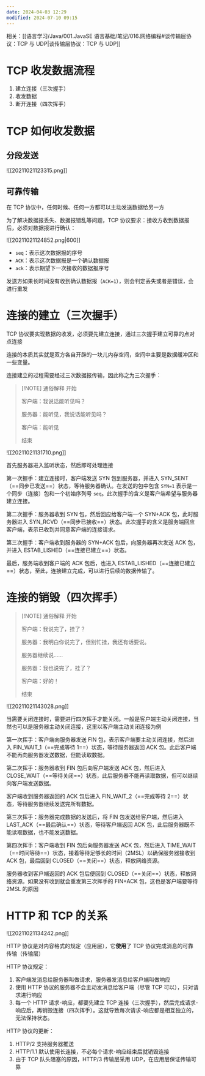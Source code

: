 ```yaml
---
date: 2024-04-03 12:29
modified: 2024-07-10 09:15
---
```


相关：[[语言学习/Java/001.JavaSE 语言基础/笔记/016.网络编程#谈传输层协议：TCP 与 UDP|谈传输层协议：TCP 与 UDP]]

# TCP 收发数据流程

1. 建立连接（三次握手）
2. 收发数据
3. 断开连接（四次挥手）

# TCP 如何收发数据

## 分段发送

![[20211021123315.png]]

## 可靠传输

在 TCP 协议中，任何时候、任何一方都可以主动发送数据给另一方

为了解决数据报丢失、数据报错乱等问题，TCP 协议要求：接收方收到数据报后，必须对数据报进行确认：

![[20211021124852.png|600]]

- `seq`：表示这次数据报的序号
- `ACK`：表示这次数据报是一个确认数据报
- `ack`：表示期望下一次接收的数据报序号

发送方如果长时间没有收到确认数据报（`ACK=1`），则会判定丢失或者是错误，会进行重发

# 连接的建立（三次握手）

TCP 协议要实现数据的收发，必须要先建立连接，通过三次握手建立可靠的点对点连接

连接的本质其实就是双方各自开辟的一块儿内存空间，空间中主要是数据缓冲区和一些变量。

连接建立的过程需要经过三次数据报传输，因此称之为三次握手：

> [!NOTE] 通俗解释
> 开始
> 
> 客户端：我说话能听见吗？
> 
> 服务器：能听见，我说话能听见吗？
> 
> 客户端：能听见
> 
> 结束

![[20211021131710.png]]

首先服务器进入监听状态，然后即可处理连接

第一次握手：建立连接时，客户端发送 SYN 包到服务器，并进入 SYN_SENT（==同步已发送==）状态，等待服务器确认。在发送的包中包含 `SYN=1` 表示是一个同步（连接）包和一个初始序列号 `seq`。此次握手的含义是客户端希望与服务器建立连接。

第二次握手：服务器收到 SYN 包，然后回应给客户端一个 SYN+ACK 包，此时服务器进入 SYN_RCVD（==同步已接收==）状态。此次握手的含义是服务端回应客户端，表示已收到并同意客户端的连接请求。

第三次握手：客户端收到服务器的 SYN+ACK 包后，向服务器再次发送 ACK 包，并进入 ESTAB_LISHED（==连接已建立==）状态。

最后，服务端收到客户端的 ACK 包后，也进入 ESTAB_LISHED（==连接已建立==）状态，至此，连接建立完成，可以进行后续的数据传输了。

# 连接的销毁（四次挥手）

> [!NOTE] 通俗解释
> 开始
> 
> 客户端：我说完了，挂了？
> 
> 服务器：我明白你说完了，但别忙挂，我还有话要说。
> 
> 服务器继续说......
> 
> 服务器：我也说完了，挂了？
> 
> 客户端：好的！
> 
> 结束

![[20211021143028.png]]

当需要关闭连接时，需要进行四次挥手才能关闭。一般是客户端主动关闭连接，当然也可以是服务器主动关闭连接，这里以客户端主动关闭连接为例

第一次挥手：客户端向服务器发送 FIN 包，表示客户端要主动关闭连接，然后进入 FIN_WAIT_1（==完成等待 1==）状态，等待服务器返回 ACK 包。此后客户端不能再向服务器发送数据，但能读取数据。

第二次挥手：服务器收到 FIN 包后向客户端发送 ACK 包，然后进入 CLOSE_WAIT（==等待关闭==）状态，此后服务器不能再读取数据，但可以继续向客户端发送数据。

客户端收到服务器返回的 ACK 包后进入 FIN_WAIT_2（==完成等待 2==）状态，等待服务器继续发送完所有数据。

第三次挥手：服务器完成数据的发送后，将 FIN 包发送给客户端，然后进入 LAST_ACK（==最后确认==）状态，等待客户端返回 ACK 包，此后服务器既不能读取数据，也不能发送数据。

第四次挥手：客户端收到 FIN 包后向服务器发送 ACK 包，然后进入 TIME_WAIT（==时间等待==）状态，接着等待足够长的时间（2MSL）以确保服务器接收到 ACK 包，最后回到 CLOSED（==关闭==）状态，释放网络资源。

服务器收到客户端返回的 ACK 包后便回到 CLOSED（==关闭==）状态，释放网络资源。如果没有收到就会重发第三次挥手的 FIN+ACK 包，这也是客户端要等待 2MSL 的原因

# HTTP 和 TCP 的关系

![[20211021134242.png]]

HTTP 协议是对内容格式的规定（应用层），它**使用**了 TCP 协议完成消息的可靠传输（传输层）

HTTP 协议规定：

1. 客户端发消息给服务器叫做请求，服务器发消息给客户端叫做响应
2. 使用 HTTP 协议的服务器不会主动发消息给客户端（尽管 TCP 可以），只对请求进行响应
3. 每一个 HTTP 请求-响应，都要先建立 TCP 连接（三次握手），然后完成请求-响应后，再销毁连接（四次挥手）。这就导致每次请求-响应都是相互独立的，无法保持状态。

HTTP 协议的更新：

1. HTTP/2 支持服务器推送
2. HTTP/1.1 默认使用长连接，不必每个请求-响应结束后就销毁连接
3. 由于 TCP 队头阻塞的原因，HTTP/3 传输层采用 UDP，在应用层保证传输可靠
